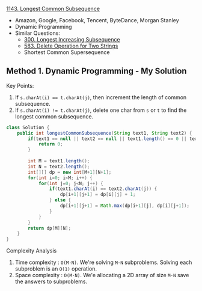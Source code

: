 [1143. Longest Common Subsequence](https://leetcode.com/problems/longest-common-subsequence/)

* Amazon, Google, Facebook, Tencent, ByteDance, Morgan Stanley
* Dynamic Programming
* Similar Questions:
    * [300. Longest Increasing Subsequence](https://leetcode.com/problems/longest-increasing-subsequence/) 
    * [583. Delete Operation for Two Strings](https://leetcode.com/problems/delete-operation-for-two-strings/)
    * Shortest Common Supersequence
    

## Method 1. Dynamic Programming - My Solution
Key Points:
1. If `s.charAt(i) == t.charAt(j)`, then increment the length of common subsequence.
2. If `s.charAt(i) != t.charAt(j)`, delete one char from `s` or `t` to find the longest common subsequence.

```java
class Solution {
    public int longestCommonSubsequence(String text1, String text2) {
        if(text1 == null || text2 == null || text1.length() == 0 || text2.length() == 0) {
            return 0;
        }
        
        int M = text1.length();
        int N = text2.length();
        int[][] dp = new int[M+1][N+1];
        for(int i=0; i<M; i++) {
            for(int j=0; j<N; j++) {
                if(text1.charAt(i) == text2.charAt(j)) {
                    dp[i+1][j+1] = dp[i][j] + 1;
                } else {
                    dp[i+1][j+1] = Math.max(dp[i+1][j], dp[i][j+1]);
                }
            }
        }
        return dp[M][N];
    }
}
```
Complexity Analysis
1. Time complexity : `O(M⋅N)`. We're solving `M⋅N` subproblems. Solving each subproblem is an `O(1)` operation.
2. Space complexity : `O(M⋅N)`. We'e allocating a 2D array of size `M⋅N` save the answers to subproblems.


